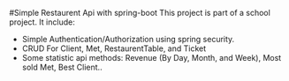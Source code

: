 #Simple Restaurent Api with spring-boot
This project is part of a school project. It include:
+ Simple Authentication/Authorization using spring security. 
+ CRUD For Client, Met, RestaurentTable, and Ticket
+ Some statistic api methods: Revenue (By Day, Month, and Week), Most sold Met, Best Client..


